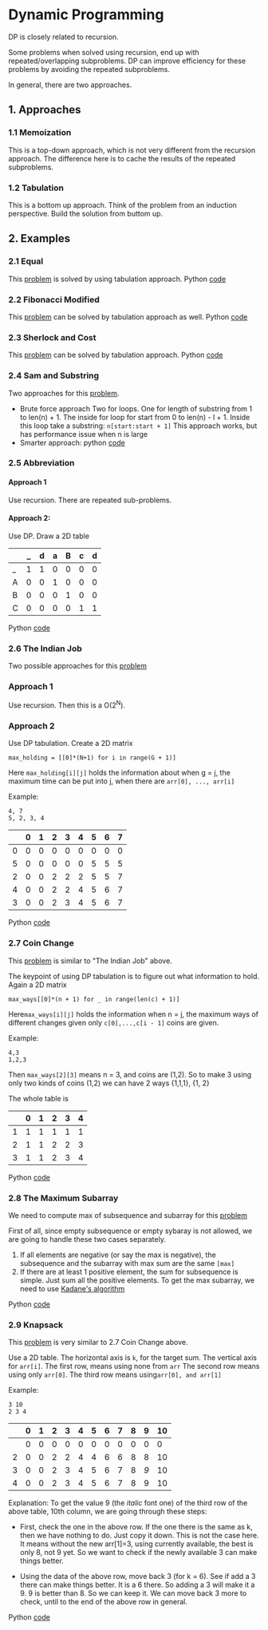 # Dynamic Programming
DP is closely related to recursion.

Some problems when solved using recursion, end up with repeated/overlapping
subproblems. DP can improve efficiency for these problems by avoiding the repeated
subproblems.

In general, there are two approaches.

## 1. Approaches
### 1.1 Memoization
This is a top-down approach, which is not very different from the recursion approach.
The difference here is to cache the results of the repeated subproblems. 

### 1.2 Tabulation
This is a bottom up approach. Think of the problem from an induction perspective. 
Build the solution from buttom up.

## 2. Examples

### 2.1 Equal
This [problem](https://www.hackerrank.com/challenges/equal/problem) is solved by
using tabulation approach. 
Python [code](equal.py)

### 2.2 Fibonacci Modified
This [problem](https://www.hackerrank.com/challenges/fibonacci-modified/problem) can be 
solved by tabulation approach as well.
Python [code](fibonacci_modified.py)

### 2.3 Sherlock and Cost
This [problem](https://www.hackerrank.com/challenges/sherlock-and-cost/problem) can
be solved by tabulation approach.
Python [code](sherlock_and_cost.py)

### 2.4 Sam and Substring
Two approaches for this [problem](https://www.hackerrank.com/challenges/sam-and-substrings/problem).
* Brute force approach
Two for loops. One for length of substring from 1 to len(n) + 1. The inside for loop for start
from 0 to  len(n) - l + 1. Inside this loop take a substring:
```n[start:start + 1]```
This approach works, but has performance issue when n is large
* Smarter approach: python [code]()

### 2.5 Abbreviation
#### Approach 1
Use recursion. There are repeated sub-problems. 
#### Approach 2: 
Use DP. 
Draw a 2D table

| |_|d|a|B|c|d|
|---|---|---|---|---|---|---|
|_|1 |1 | 0|0 |0 |0 |
|A|0 |0 |1 |0|0 |0 |
|B|0 |0 |0 |1 |0 |0 |
|C|0 |0 |0 |0 |1 |1 |

Python [code](abbreviation.py)

### 2.6 The Indian Job
Two possible approaches for this [problem](https://www.hackerrank.com/challenges/the-indian-job/problem)
### Approach 1
Use recursion. Then this is a O(2<sup>N</sup>).
### Approach 2
Use DP tabulation. Create a 2D matrix
```buildoutcfg
max_holding = [[0]*(N+1) for i in range(G + 1)]
```
Here
```max_holding[i][j]``` holds the information about when g = j, the maximum
time can be put into j, when there are ```arr[0], ..., arr[i]```

Example:
```buildoutcfg
4, 7
5, 2, 3, 4
```
| |0|1|2|3|4|5|6|7|
|---|---|---|---|---|---|---|---|---|
|0|0|0|0|0|0|0|0|0|
|5|0|0|0|0|0|5|5|5|
|2|0|0|2|2|2|5|5|7|
|4|0|0|2|2|4|5|6|7|
|3|0|0|2|3|4|5|6|7|

Python [code](the_indian_job.py)

### 2.7 Coin Change
This [problem](https://www.hackerrank.com/challenges/coin-change/problem) is similar to "The Indian Job" above. 

The keypoint of using DP tabulation is to figure out what information to hold.
Again a 2D matrix
```buildoutcfg
max_ways[[0]*(n + 1) for _ in range(len(c) + 1)]
```
Here```max_ways[i][j]``` holds the information when n = j, the maximum ways of different
changes given only ```c[0],...,c[i - 1]``` coins are given.

Example:
```
4,3
1,2,3
```
Then ```max_ways[2][3]``` means n = 3, and coins are (1,2). So to make 3 using
only two kinds of coins (1,2) we can have 2 ways {1,1,1}, {1, 2}

The whole table is

| |0|1|2|3|4|
|---|---|---|---|---|---|
|1|1|1 |1 |1 |1 |
|2|1|1|2|2|3|
|3|1|1|2|3|4|

Python [code](coin_change.py) 

### 2.8 The Maximum Subarray
We need to compute max of subsequence and subarray for this [problem](https://www.hackerrank.com/challenges/maxsubarray/problem)

First of all, since empty subsequence or empty sybaray is not allowed, we 
are going to handle these two cases separately.
1. If all elements are negative (or say the max is negative), the subsequence and the 
subarray with max sum are the same
```[max]```
2. If there are at least 1 positive element, the sum for subsequence is simple.
Just sum all the positive elements.
To get the max subarray, we need to use [Kadane's algorithm](https://en.wikipedia.org/wiki/Maximum_subarray_problem#Kadane.27s_algorithm)

Python [code](the_maximum_subarray.py)

### 2.9 Knapsack 
This [problem](https://www.hackerrank.com/challenges/unbounded-knapsack/problem) is 
very similar to 2.7 Coin Change above. 

Use a 2D table. The horizontal axis is ```k```, for the target sum.
The vertical axis for ```arr[i]```. The first row, means using none from ```arr```
The second row means using only ```arr[0]```. The third row means using```arr[0], and arr[1]```

Example:
```buildoutcfg
3 10
2 3 4
```
| |0|1|2|3|4|5|6|7|8|9|10|
|---|---|---|---|---|---|---|---|---|---|---|---|
| |0|0|0|0|0|0|0|0|0|0|0|
|2|0|0|2|2|4|4|6|6|8|8|10|
|3|0|0|2|3|4|5|6|7|8|_9_|10|
|4|0|0|2|3|4|5|6|7|8|9|10|


Explanation:
To get the value 9 (the _italic_ font one) of the third row of the above table, 10th column, we are going through these steps:
* First, check the one in the above row. If the one there is the same as k, then we
have nothing to do. Just copy it down. This is not the case here. It means without the new
arr[1]=3, using currently available, the best is only 8, not 9 yet. So we want to check
if the newly available 3 can make things better.

* Using the data of the above row, move back 3 (for k = 6). See if add a 3 there can make 
things better. It is a 6 there. So adding a 3 will make it a 9. 9 is better than 8. So we
can keep it. We can move back 3 more to check, until to the end of the above row in general. 

Python [code](knapsack.py)  